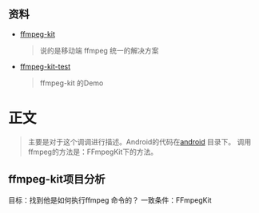 ## 资料
* [ffmpeg-kit](https://github.com/tanersener/ffmpeg-kit)
  > 说的是移动端 ffmpeg 统一的解决方案
* [ffmpeg-kit-test](https://github.com/tanersener/ffmpeg-kit-test/tree/main/android)
  > ffmpeg-kit 的Demo
  
# 正文
> 主要是对于这个调调进行描述。Android的代码在[android](https://github.com/tanersener/ffmpeg-kit/tree/main/android) 目录下。
调用 ffmpeg的方法是：FFmpegKit下的方法。
## ffmpeg-kit项目分析
目标：找到他是如何执行ffmpeg 命令的？
一致条件：FFmpegKit
